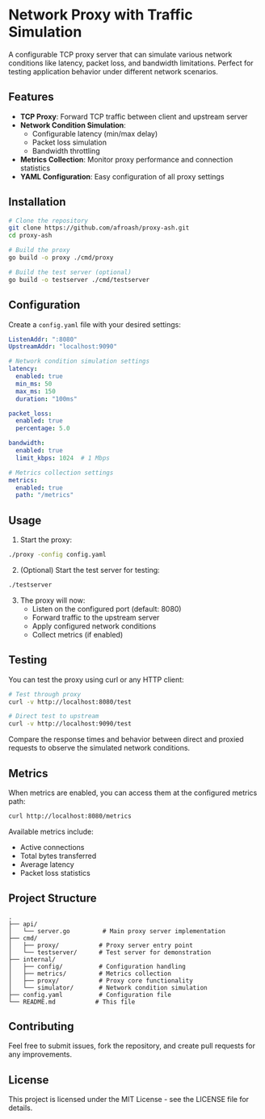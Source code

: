 # Network Proxy with Traffic Simulation

A configurable TCP proxy server that can simulate various network conditions like latency, packet loss, and bandwidth limitations. Perfect for testing application behavior under different network scenarios.

## Features

- **TCP Proxy**: Forward TCP traffic between client and upstream server
- **Network Condition Simulation**:
  - Configurable latency (min/max delay)
  - Packet loss simulation
  - Bandwidth throttling
- **Metrics Collection**: Monitor proxy performance and connection statistics
- **YAML Configuration**: Easy configuration of all proxy settings

## Installation

```bash
# Clone the repository
git clone https://github.com/afroash/proxy-ash.git
cd proxy-ash

# Build the proxy
go build -o proxy ./cmd/proxy

# Build the test server (optional)
go build -o testserver ./cmd/testserver
```

## Configuration

Create a `config.yaml` file with your desired settings:

```yaml
ListenAddr: ":8080"
UpstreamAddr: "localhost:9090"

# Network condition simulation settings
latency:
  enabled: true
  min_ms: 50
  max_ms: 150
  duration: "100ms"

packet_loss:
  enabled: true
  percentage: 5.0

bandwidth:
  enabled: true
  limit_kbps: 1024  # 1 Mbps

# Metrics collection settings
metrics:
  enabled: true
  path: "/metrics"
```

## Usage

1. Start the proxy:
```bash
./proxy -config config.yaml
```

2. (Optional) Start the test server for testing:
```bash
./testserver
```

3. The proxy will now:
   - Listen on the configured port (default: 8080)
   - Forward traffic to the upstream server
   - Apply configured network conditions
   - Collect metrics (if enabled)

## Testing

You can test the proxy using curl or any HTTP client:

```bash
# Test through proxy
curl -v http://localhost:8080/test

# Direct test to upstream
curl -v http://localhost:9090/test
```

Compare the response times and behavior between direct and proxied requests to observe the simulated network conditions.

## Metrics

When metrics are enabled, you can access them at the configured metrics path:

```bash
curl http://localhost:8080/metrics
```

Available metrics include:
- Active connections
- Total bytes transferred
- Average latency
- Packet loss statistics

## Project Structure

```
.
├── api/
│   └── server.go         # Main proxy server implementation
├── cmd/
│   ├── proxy/           # Proxy server entry point
│   └── testserver/      # Test server for demonstration
├── internal/
│   ├── config/          # Configuration handling
│   ├── metrics/         # Metrics collection
│   ├── proxy/           # Proxy core functionality
│   └── simulator/       # Network condition simulation
├── config.yaml          # Configuration file
└── README.md           # This file
```

## Contributing

Feel free to submit issues, fork the repository, and create pull requests for any improvements.

## License

This project is licensed under the MIT License - see the LICENSE file for details.
